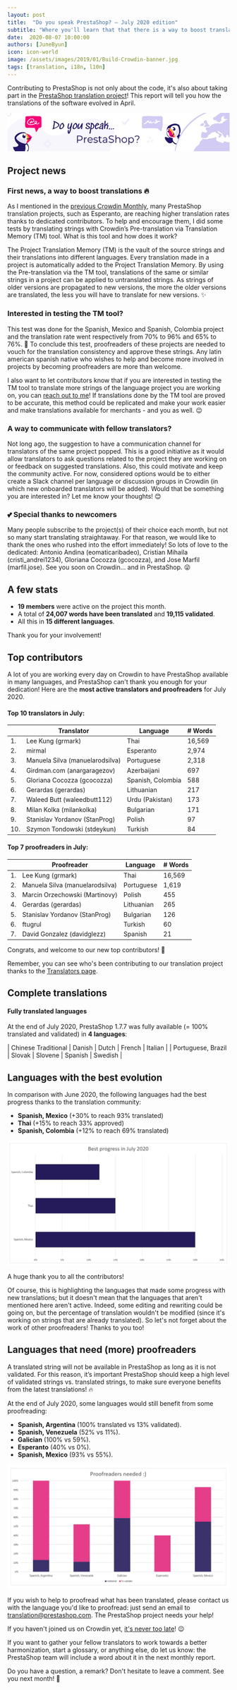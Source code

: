 ```yaml
---
layout: post
title:  "Do you speak PrestaShop? – July 2020 edition"
subtitle: "Where you'll learn that that there is a way to boost translations"
date:  2020-08-07 10:00:00
authors: [JuneByun]
icon: icon-world
image: /assets/images/2019/01/Build-Crowdin-banner.jpg
tags: [translation, i18n, l10n]
---
```


Contributing to PrestaShop is not only about the code, it's also about taking part in the [PrestaShop translation project](https://crowdin.com/project/prestashop-official)! This report will tell you how the translations of the software evolved in April.

![Crowdin Monthly banner](/assets/images/2019/01/Build-Crowdin-banner.jpg)

## Project news


### First news, a way to boost translations :fire:

As I mentioned in the [previous Crowdin Monthly](https://build.prestashop.com/news/do-you-speak-prestashop-june-2020/), many PrestaShop translation projects, such as Esperanto, are reaching higher translation rates thanks to dedicated contributors. To help and encourage them, I did some tests by translating strings with Crowdin’s Pre-translation via Translation Memory (TM) tool. What is this tool and how does it work? 

The Project Translation Memory (TM) is the vault of the source strings and their translations into different languages. Every translation made in a project is automatically added to the Project Translation Memory. By using the Pre-translation via the TM tool, translations of the same or similar strings in a project can be applied to untranslated strings. As strings of older versions are propagated to new versions, the more the older versions are translated, the less you will have to translate for new versions. :sparkles:


### Interested in testing the TM tool? 

This test was done for the Spanish, Mexico and Spanish, Colombia project and the translation rate went respectively from 70% to 96% and 65% to 76%. :tada: To conclude this test, proofreaders of these projects are needed to vouch for the translation consistency and approve these strings. Any latin american spanish native who wishes to help and become more involved in projects by becoming proofreaders are more than welcome. 

I also want to let contributors know that if you are interested in testing the TM tool to translate more strings of the language project you are working on, you can [reach out to me](https://crowdin.com/profile/june.byun)! If translations done by the TM tool are proved to be accurate, this method could be replicated and make your work easier and make translations available for merchants - and you as well. :wink:


### A way to communicate with fellow translators?

Not long ago, the suggestion to have a communication channel for translators of the same project popped. This is a good initiative as it would allow translators to ask questions related to the project they are working on or feedback on suggested translations. Also, this could motivate and keep the community active. 
For now, considered options would be to either create a Slack channel per language or discussion groups in Crowdin (in which new onboarded translators will be added). Would that be something you are interested in? Let me know your thoughts! :blush:


### :two_hearts: Special thanks to newcomers

Many people subscribe to the project(s) of their choice each month, but not so many start translating straightaway. For that reason, we would like to thank the ones who rushed into the effort immediately! So lots of love to the dedicated: Antonio Andina (eomaticaribadeo), Cristian Mihaila (cristi_andrei1234), Gloriana Cocozza (gcocozza), and Jose Marfil (marfil.jose). See you soon on Crowdin… and in PrestaShop. :stuck_out_tongue_winking_eye:


## A few stats

* **19 members** were active on the project this month.
* A total of **24,007 words have been translated** and **19,115 validated**.
* All this in **15 different languages**.

Thank you for your involvement!


## Top contributors

A lot of you are working every day on Crowdin to have PrestaShop available in many languages, and PrestaShop can't thank you enough for your dedication! Here are the **most active translators and proofreaders** for July 2020.

#### Top 10 translators in July:

| |Translator | Language | # Words
|-|---------- | -------- | ----------------
 1. | Lee Kung (grmark) | Thai | 16,569
 2. | mirmal | Esperanto | 2,974
 3. | Manuela Silva (manuelarodsilva) | Portuguese | 2,318
 4. | Girdman.com (anargaragezov) | Azerbaijani | 697
 5. | Gloriana Cocozza (gcocozza) | Spanish, Colombia | 588
 6. | Gerardas (gerardas) | Lithuanian | 217
 7. | Waleed Butt (waleedbutt112) | Urdu (Pakistan) | 173
 8. | Milan Kolka (milankolka) | Bulgarian | 171
 9. | Stanislav Yordanov (StanProg) | Polish | 97
10. | Szymon Tondowski (stdeykun) | Turkish | 84


#### Top 7 proofreaders in July:

| | Proofreader | Language | # Words
|-| ---------- | -------- | ----------------
 1. | Lee Kung (grmark) | Thai | 16,569
 2. | Manuela Silva (manuelarodsilva) | Portuguese | 1,619
 3. | Marcin Orzechowski (Martinovy) | Polish | 455
 4. | Gerardas (gerardas) | Lithuanian | 265
 5. | Stanislav Yordanov (StanProg) | Bulgarian | 126
 6. | ftugrul | Turkish | 60
 7. | David Gonzalez (davidglezz) | Spanish | 21

Congrats, and welcome to our new top contributors! :clap:

Remember, you can see who's been contributing to our translation project thanks to the [Translators page](http://translators.prestashop.com/).


## Complete translations

#### Fully translated languages

At the end of July 2020, PrestaShop 1.7.7 was fully available (= 100% translated and validated) in **4 languages**:

| Chinese Traditional | Danish | Dutch | French | Italian |
| Portuguese, Brazil | Slovak | Slovene | Spanish | Swedish | 


## Languages with the best evolution

In comparison with June 2020, the following languages had the best progress thanks to the translation community:

* **Spanish, Mexico** (+30% to reach 93% translated)
* **Thai** (+15% to reach 33% approved)
* **Spanish, Colombia** (+12% to reach 69% translated)

![Best translation progress for July 2020](/assets/images/2020/07/build-crowdin-progress-july20.png)

A huge thank you to all the contributors!

Of course, this is highlighting the languages that made some progress with new translations; but it doesn't mean that the languages that aren't mentioned here aren't active. Indeed, some editing and rewriting could be going on, but the percentage of translation wouldn't be modified (since it's working on strings that are already translated). So let's not forget about the work of other proofreaders! Thanks to you too!


## Languages that need (more) proofreaders

A translated string will not be available in PrestaShop as long as it is not validated. For this reason, it’s important PrestaShop should keep a high level of validated strings vs. translated strings, to make sure everyone benefits from the latest translations! :fire:

At the end of July 2020, some languages would still benefit from some proofreading:

* **Spanish, Argentina** (100% translated vs 13% validated).
* **Spanish, Venezuela** (52% vs 11%).
* **Galician** (100% vs 59%).
* **Esperanto** (40% vs 0%).
* **Spanish, Mexico** (93% vs 55%).

![Languages that need proofreading](/assets/images/2020/07/build-crowdin-proofreading-july20.png)

If you wish to help to proofread what has been translated, please contact us with the language you'd like to proofread: just send an email to translation@prestashop.com. The PrestaShop project needs your help!

If you haven't joined us on Crowdin yet, [it's never too late](https://crowdin.com/project/prestashop-official)! :wink:

If you want to gather your fellow translators to work towards a better harmonization, start a glossary, or anything else, do let us know: the PrestaShop team will include a word about it in the next monthly report.

Do you have a question, a remark? Don't hesitate to leave a comment. See you next month! :raising_hand:
